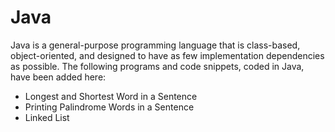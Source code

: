 # Java

Java is a general-purpose programming language that is class-based, object-oriented, 
and designed to have as few implementation dependencies as possible. The following programs and code snippets, coded in Java, have
been added here: 

- Longest and Shortest Word in a Sentence
- Printing Palindrome Words in a Sentence
- Linked List
